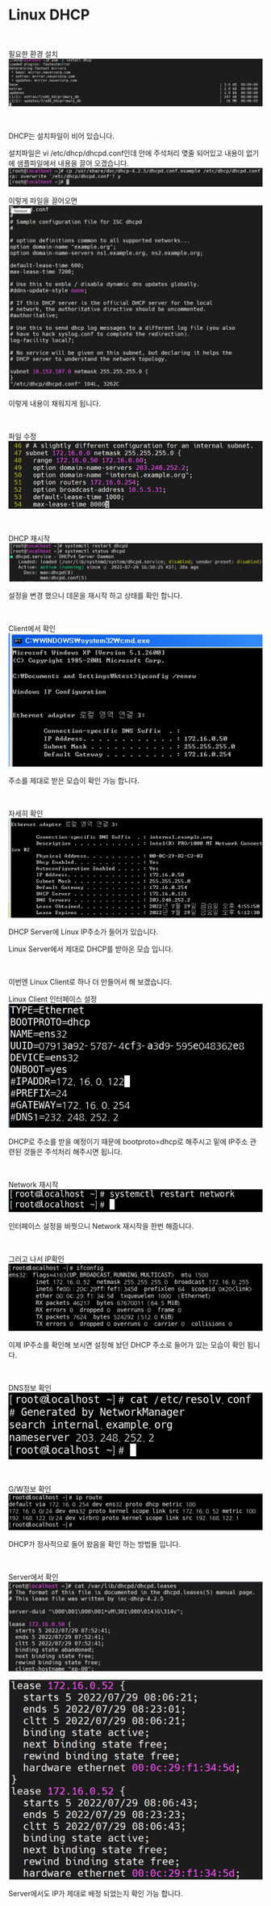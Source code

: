 # Linux DHCP

<br>

필요한 환경 설치![2022-07-29-01환경설치](../images/2022-07-29-LinuxDHCP/2022-07-29-01환경설치.PNG)

<br>

DHCP는 설치파일이 비어 있습니다.

설치파일은 vi /etc/dhcp/dhcpd.conf인데 안에 주석처리 몆줄 되어있고 내용이 없기에 샘플파일에서 내용을 끌어 오겠습니다.![2022-07-29-02샘플파일복사](../images/2022-07-29-LinuxDHCP/2022-07-29-02샘플파일복사.PNG)

이렇게 파일을 끌어오면![2022-07-29-03확인](../images/2022-07-29-LinuxDHCP/2022-07-29-03확인.PNG)

이렇게 내용이 채워지게 됩니다.

<br>

파일 수정![2022-07-29-04파일수정](../images/2022-07-29-LinuxDHCP/2022-07-29-04파일수정.PNG)

<br>

DHCP 재시작![2022-07-29-06데몬재시작2](../images/2022-07-29-LinuxDHCP/2022-07-29-06데몬재시작2.PNG)

설정을 변경 했으니 데몬을 재시작 하고 상태를 확인 합니다.

<br>

Client에서 확인![2022-07-29-07xp리뉴](../images/2022-07-29-LinuxDHCP/2022-07-29-07xp리뉴.PNG)

주소를 제대로 받은 모습이 확인 가능 합니다.

<br>

자세히 확인![2022-07-29-08xp확인](../images/2022-07-29-LinuxDHCP/2022-07-29-08xp확인.PNG)

DHCP Server에 Linux IP주소가 들어가 있습니다.

Linux Server에서 제대로 DHCP를 받아온 모습 입니다.

<br>

이번엔 Linux Client로 하나 더 만들어서 해 보겠습니다.

Linux Client 인터페이스 설정![2022-07-29-09리눅스설정](../images/2022-07-29-LinuxDHCP/2022-07-29-09리눅스설정.PNG)

DHCP로 주소를 받을 예정이기 때문에 bootproto=dhcp로 해주시고 밑에 IP주소 관련된 것들은 주석처리 해주시면 됩니다.

<br>

Network 재시작![2022-07-29-10네트워크재시작](../images/2022-07-29-LinuxDHCP/2022-07-29-10네트워크재시작.PNG)

인터페이스 설정을 바꿧으니 Network 재시작을 한번 해줍니다.

<br>

그러고 나서 IP확인![2022-07-29-11IP확인](../images/2022-07-29-LinuxDHCP/2022-07-29-11IP확인.PNG)

이제 IP주소를 확인해 보시면 설정해 놨던 DHCP 주소로 들어가 있는 모습이 확인 됩니다.

<br>

DNS정보 확인![2022-07-29-12DNS정보확인](../images/2022-07-29-LinuxDHCP/2022-07-29-12DNS정보확인.PNG)

<br>

G/W정보 확인![2022-07-29-13게이트웨이확인](../images/2022-07-29-LinuxDHCP/2022-07-29-13게이트웨이확인.PNG)

DHCP가 정사적으로 들어 왔음을 확인 하는 방법들 입니다.

<br>

Server에서 확인![2022-07-29-14서버에서확인](../images/2022-07-29-LinuxDHCP/2022-07-29-14서버에서확인.PNG)

![2022-07-29-15서버에서확인2](../images/2022-07-29-LinuxDHCP/2022-07-29-15서버에서확인2.PNG)

Server에서도 IP가 제대로 배정 되었는지 확인 가능 합니다.

<br>



